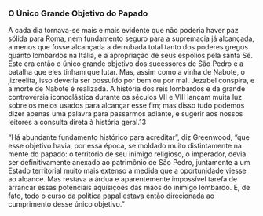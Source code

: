 ### O Único Grande Objetivo do Papado 

A cada dia tornava-se mais e mais evidente que não poderia haver paz sólida para Roma, nem fundamento seguro para a supremacia já alcançada, a menos que fosse alcançada a derrubada total tanto dos poderes gregos quanto lombardos na Itália, e a apropriação de seus espólios pela santa Sé. Este era então o único grande objetivo dos sucessores de São Pedro e a batalha que eles tinham que lutar. Mas, assim como a vinha de Nabote, o jizreelita, isso deveria ser possuído por bem ou por mal. Jezabel conspira, e a morte de Nabote é realizada. A história dos reis lombardos e da grande controvérsia iconoclástica durante os séculos VII e VIII lançam muita luz sobre os meios usados para alcançar esse fim; mas disso tudo podemos dizer apenas uma palavra para passarmos adiante, e sugerir aos nossos leitores a consulta direta à história geral.13

“Há abundante fundamento histórico para acreditar”, diz Greenwood, “que esse objetivo havia, por essa época, se moldado muito distintamente na mente do papado: o território de seu inimigo religioso, o imperador, devia ser definitivamente anexado ao patrimônio de São Pedro, juntamente a um Estado territorial muito mais extenso à medida que a oportunidade viesse ao alcance. Mas restava a árdua e aparentemente impossível tarefa de arrancar essas potenciais aquisições das mãos do inimigo lombardo. E, de fato, todo o curso da política papal estava então direcionada ao cumprimento desse único objetivo.”